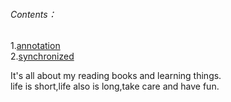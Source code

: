 ###### Contents：
1.[annotation](https://github.com/dchack/java_read_learn/blob/master/java/base/annotation.md)   
2.[synchronized](https://github.com/dchack/java_read_learn/blob/master/java/base/synchronized.md)

It's all about my reading books and learning things.   
life is short,life also is long,take care and have fun.

